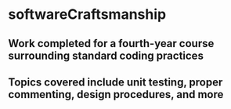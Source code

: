 # softwareCraftsmanship
## Work completed for a fourth-year course surrounding standard coding practices 
## Topics covered include unit testing, proper commenting, design procedures, and more
